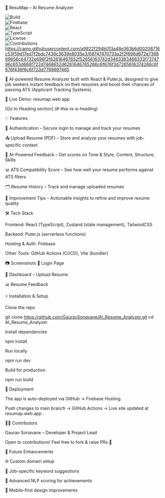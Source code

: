 📄 ResuMap – AI Resume Analyzer

![Build](https://img.shields.io/github/actions/workflow/status/GauravSonavane/AI_Resume_Analyzer/firebase-hosting-merge.yml?branch=main)  
![Firebase](https://img.shields.io/badge/Hosting-Firebase-orange?logo=firebase)  
![React](https://img.shields.io/badge/Frontend-React-blue?logo=react)  
![TypeScript](https://img.shields.io/badge/Code-TypeScript-3178C6?logo=typescript)  
![License](https://img.shields.io/badge/License-MIT-green)  
![Contributions](https://img.shields.io/badge/Contributions-Welcome-brightgreen)  
https://camo.githubusercontent.com/a9822f294b013a48e363b6d00208716c53f59d17ed7f2bdc7436c3639e8035e3/68747470733a2f2f696d672e736869656c64732e696f2f62616467652f52656163742d3463383466333f7374796c653d666f722d7468652d6261646765266c6f676f3d7265616374266c6f676f436f6c6f723d7768697465

🚀 AI-powered Resume Analyzer built with React & Puter.js, designed to give job seekers instant feedback on their resumes and boost their chances of passing ATS (Applicant Tracking Systems).

🔗 Live Demo: resumap.web.app



[Go to Heading section] (#-this-is-a-heading)

✨ Features

🔐 Authentication – Secure login to manage and track your resumes

📤 Upload Resume (PDF) – Store and analyze your resumes with job-specific context

🤖 AI-Powered Feedback – Get scores on Tone & Style, Content, Structure, Skills

📊 ATS Compatibility Score – See how well your resume performs against ATS filters

🗂 Resume History – Track and manage uploaded resumes

🎯 Improvement Tips – Actionable insights to refine and improve resume quality

🛠 Tech Stack

Frontend: React (TypeScript), Zustand (state management), TailwindCSS

Backend: Puter.js (serverless functions)

Hosting & Auth: Firebase

Other Tools: GitHub Actions (CI/CD), Vite (bundler)

📷 Screenshots
🔑 Login Page

📂 Dashboard – Upload Resume

📊 Resume Feedback

⚡ Installation & Setup

Clone the repo

git clone https://github.com/GauravSonavane/AI_Resume_Analyzer.git
cd AI_Resume_Analyzer


Install dependencies

npm install


Run locally

npm run dev


Build for production

npm run build

🚀 Deployment

The app is auto-deployed via GitHub → Firebase Hosting.

Push changes to main branch → GitHub Actions → Live site updated at resumap.web.app
.

👨‍💻 Contributors

Gaurav Sonavane – Developer & Project Lead

Open to contributions! Feel free to fork & raise PRs 🚀

📌 Future Enhancements

🌐 Custom domain setup

📑 Job-specific keyword suggestions

🧠 Advanced NLP scoring for achievements

📱 Mobile-first design improvements
